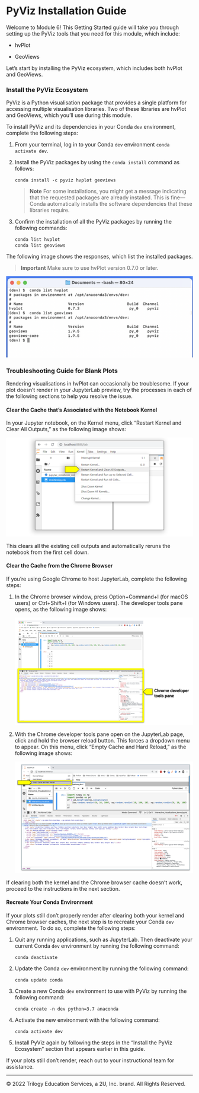 # PyViz Installation Guide

Welcome to Module 6! This Getting Started guide will take you through setting up the PyViz tools that you need for this module, which include:

* hvPlot

* GeoViews

Let’s start by installing the PyViz ecosystem, which includes both hvPlot and GeoViews.

### Install the PyViz Ecosystem

PyViz is a Python visualisation package that provides a single platform for accessing multiple visualisation libraries. Two of these libraries are hvPlot and GeoViews, which you’ll use during this module.

To install PyViz and its dependencies in your Conda `dev` environment, complete the following steps:

1. From your terminal, log in to your Conda `dev` environment `conda activate dev`.

2. Install the PyViz packages by using the `conda install` command as follows:

    ```shell
    conda install -c pyviz hvplot geoviews
    ```

    > **Note** For some installations, you might get a message indicating that the requested packages are already installed. This is fine&mdash;Conda automatically installs the software dependencies that these libraries require.

3. Confirm the installation of all the PyViz packages by running the following commands:

    ```shell
    conda list hvplot
    conda list geoviews
    ```

The following image shows the responses, which list the installed packages.

> **Important** Make sure to use hvPlot version 0.7.0 or later.

![A screenshot depicts the installed versions of hvplot and geoviews](Images/6-0-conda-list-hvplot-geoviews.png)

### Troubleshooting Guide for Blank Plots

Rendering visualisations in hvPlot can occasionally be troublesome. If your plot doesn’t render in your JupyterLab preview, try the processes in each of the following sections to help you resolve the issue.

#### Clear the Cache that’s Associated with the Notebook Kernel

In your Jupyter notebook, on the Kernel menu, click “Restart Kernel and Clear All Outputs,” as the following image shows:

![A screenshot depicts the Kernel menu.](Images/6-0-clear-kernel-cache.png)

This clears all the existing cell outputs and automatically reruns the notebook from the first cell down.

#### Clear the Cache from the Chrome Browser

If you’re using Google Chrome to host JupyterLab, complete the following steps:

1. In the Chrome browser window, press Option+Command+I (for macOS users) or Ctrl+Shift+I (for Windows users). The developer tools pane opens, as the following image shows:

    ![A screenshot depicts the developer tools pane.](Images/6-0-chrome-dev-tools-pane.png)

2. With the Chrome developer tools pane open on the JupyterLab page, click and hold the browser reload button. This forces a dropdown menu to appear. On this menu, click “Empty Cache and Hard Reload,” as the following image shows:

    ![A screenshot depicts the dropdown menu.](Images/6-0-clear-browser-cache.png)

If clearing both the kernel and the Chrome browser cache doesn’t work, proceed to the instructions in the next section.

#### Recreate Your Conda Environment

If your plots still don’t properly render after clearing both your kernel and Chrome browser caches, the next step is to recreate your Conda `dev` environment. To do so, complete the following steps:

1. Quit any running applications, such as JupyterLab. Then deactivate your current Conda `dev` environment by running the following command:

    ```shell
    conda deactivate
    ```

2. Update the Conda `dev` environment by running the following command:

    ```shell
    conda update conda
    ```

3. Create a new Conda `dev` environment to use with PyViz by running the following command:

    ```shell
    conda create -n dev python=3.7 anaconda
    ```

4. Activate the new environment with the following command:

    ```shell
    conda activate dev
    ```

5. Install PyViz again by following the steps in the “Install the PyViz Ecosystem” section that appears earlier in this guide.

If your plots still don’t render, reach out to your instructional team for assistance.

---

© 2022 Trilogy Education Services, a 2U, Inc. brand. All Rights Reserved.
